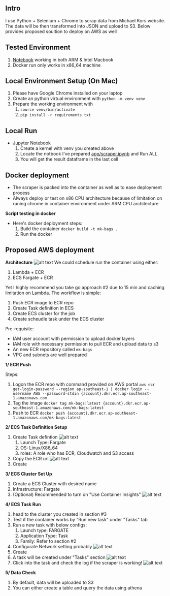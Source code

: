 ## Intro
I use Python + Selenium + Chrome to scrap data from Michael Kors website. The data will be then transformed into JSON and upload to S3. Below provides proposed soultion to deploy on AWS as well

## Tested Environment
1. [Notebook](app/scraper.ipynb) working in both ARM & Intel Macbook
2. Docker run only works in x86_64 machine

## Local Environment Setup (On Mac)
1. Please have Google Chrome installed on your laptop
2. Create an python virtual environment with `python -m venv venv` 
3. Prepare the working environment with 
   1. `source venv/bin/activate`
   2. `pip install -r requirements.txt`

## Local Run
- Jupyter Notebook
  1.  Create a kernel with venv you created above
  2.  Locate the notbook I've prepared [app/scraper.ipynb](app/scraper.ipynb) and Run ALL
  3.  You will get the result dataframe in the last cell


## Docker deployment
- The scraper is packed into the container as well as to ease deployment process
- Always deploy or test on x86 CPU architecture because of limitation on runing chrome in container environment under ARM CPU architecture

**Script testing in docker**
- Here's docker deployment steps:
  1. Build the container `docker build -t mk-bags .`
  2. Run the docker

## Proposed AWS deployment
**Architecture**
![alt text](<src/NF Test.drawio.svg>)
We could schedule run the container using either:
  1. Lambda + ECR
  2. ECS Fargate + ECR

Yet I highly recommend you take go approach #2 due to 15 min and caching limitation on Lambda.  The workflow is simple:
   1. Push ECR image to ECR repo
   2. Create Task definition in ECS
   3. Create ECS cluster for the job
   4. Create scheudle task under the ECS cluster

Pre-requisite:
- IAM user account with permission to upload docker layers
- IAM role with necessary permission to pull ECR and upload data to s3
- An new ECR repository called `mk-bags`
- VPC and subnets are well prepared

**1/ ECR Push**

Steps:
1. Logon the ECR repo with command provided on AWS portal `aws ecr get-login-password --region ap-southeast-1 | docker login --username AWS --password-stdin {account}.dkr.ecr.ap-southeast-1.amazonaws.com`
2. Tag the image `docker tag mk-bags:latest {account}.dkr.ecr.ap-southeast-1.amazonaws.com/mk-bags:latest`
3. Push to ECR `docker push {account}.dkr.ecr.ap-southeast-1.amazonaws.com/mk-bags:latest`

**2/ ECS Task Definition Setup**

1. Create Task defintion ![alt text](src/ecs-task-def-1.png)
   1. Launch Type: Fargate
   2. OS: Linux/X86_64
   3. roles: A role who has ECR, Cloudwatch and S3 access
2. Copy the ECR url ![alt text](src/ecs-task-def-2.png)
3. Create


**3/ ECS Cluster Set Up**

1. Create a ECS Cluster with desired name
2. Infrastructure: Fargate
3. (Optional) Recommended to turn on "Use Container Insights"
![alt text](src/ecs-cluster.png)


**4/ ECS Task Run**

1. head to the cluster you created in section #3
2. Test if the container works by "Run new task" under "Tasks" tab
3. Run a new task with below configs:
   1. Launch type: FARGATE
   2. Application Type: Task
   3. Family: Refer to section #2
4. Configurate Network setting probably
   ![alt text](src/ecs-run-task.png)
5. Create
6. A task will be created under "Tasks" section 
   ![alt text](src/ecs-task.png)
7. Click into the task and check the log if the scraper is working!
   ![alt text](src/ecs-task-log.png)


**5/ Data Check**

1. By default, data will be uploaded to S3
2. You can either create a table and query the data using athena
